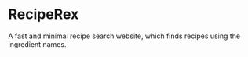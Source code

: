 # RecipeRex
A fast and minimal recipe search website, which finds recipes using the ingredient names.
